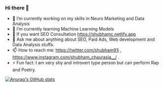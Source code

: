 ### Hi there 👋

- 🔭 I’m currently working on my skills in Neuro Marketing and Data Analysis
- 🌱 I’m currently learning Machine Learning Models 
- 🤔 If you want SEO Consultation https://shubhamc.netlify.app
- 💬 Ask me about anything about SEO, Paid Ads, Web development and Data Analysis stuffs. 
- 📫 How to reach me: https://twitter.com/shubham91i , https://www.instagram.com/shubham_chaurasia__/ .
- ⚡ Fun fact: I am very shy and introvert type person but can perform Rap and Poetry.

[![Anurag's GitHub stats](https://github-readme-stats.vercel.app/api?username=shubham-chaurasia)](https://github.com/anuraghazra/github-readme-stats)
